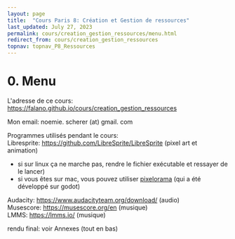 ```yaml
---
layout: page
title:  "Cours Paris 8: Création et Gestion de ressources"
last_updated: July 27, 2023
permalink: cours/creation_gestion_ressources/menu.html
redirect_from: cours/creation_gestion_ressources
topnav: topnav_P8_Ressources
---
```


# 0. Menu

L'adresse de ce cours: 
<https://falano.github.io/cours/creation_gestion_ressources>

Mon email: noemie. scherer (at) gmail. com

Programmes utilisés pendant le cours:  
Libresprite: <https://github.com/LibreSprite/LibreSprite> (pixel art et animation)
- si sur linux ça ne marche pas, rendre le fichier exécutable et ressayer de le lancer)
- si vous êtes sur mac, vous pouvez utiliser [pixelorama](https://orama-interactive.itch.io/pixelorama) (qui a été développé sur godot)

Audacity: <https://www.audacityteam.org/download/> (audio)  
Musescore: <https://musescore.org/en> (musique)  
LMMS: <https://lmms.io/> (musique)  

rendu final: voir Annexes (tout en bas)
